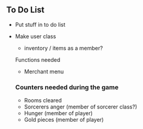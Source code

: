 ## To Do List
- Put stuff in to do list

- Make user class
  - inventory / items as a member?
  
  
  Functions needed 
  - Merchant menu
  
  
  
  ### Counters needed during the game
  - Rooms cleared 
  - Sorcerers anger (member of sorcerer class?)
  - Hunger (member of player)
  - Gold pieces (member of player)
  
